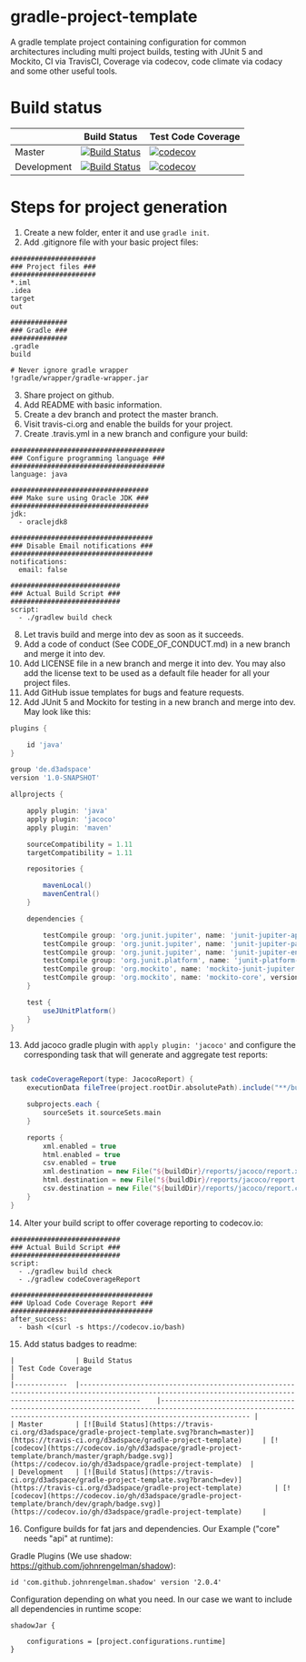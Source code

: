 # gradle-project-template
A gradle template project containing configuration for common architectures including multi project builds, testing with JUnit 5 and Mockito, CI via TravisCI, Coverage via codecov, code climate via codacy and some other useful tools.

# Build status
|             	| Build Status                                                                                                                                              	| Test Code Coverage                                                                                                                                               	|
|-------------	|-----------------------------------------------------------------------------------------------------------------------------------------------------------	|------------------------------------------------------------------------------------------------------------------------------------------------------------------	|
| Master      	| [![Build Status](https://travis-ci.org/d3adspace/gradle-project-template.svg?branch=master)](https://travis-ci.org/d3adspace/gradle-project-template) 	| [![codecov](https://codecov.io/gh/d3adspace/gradle-project-template/branch/master/graph/badge.svg)](https://codecov.io/gh/d3adspace/gradle-project-template) 	|
| Development 	| [![Build Status](https://travis-ci.org/d3adspace/gradle-project-template.svg?branch=dev)](https://travis-ci.org/d3adspace/gradle-project-template)    	| [![codecov](https://codecov.io/gh/d3adspace/gradle-project-template/branch/dev/graph/badge.svg)](https://codecov.io/gh/d3adspace/gradle-project-template)    	|

# Steps for project generation

1. Create a new folder, enter it and use `gradle init`.
2. Add .gitignore file with your basic project files:
```
#####################
### Project files ###
#####################
*.iml
.idea
target
out

##############
### Gradle ###
##############
.gradle
build

# Never ignore gradle wrapper
!gradle/wrapper/gradle-wrapper.jar
```
3. Share project on github.
4. Add README with basic information.
5. Create a dev branch and protect the master branch.
6. Visit travis-ci.org and enable the builds for your project.
7. Create .travis.yml in a new branch and configure your build:
```
######################################
### Configure programming language ###
######################################
language: java

##################################
### Make sure using Oracle JDK ###
##################################
jdk:
  - oraclejdk8

###################################
### Disable Email notifications ###
###################################
notifications:
  email: false

###########################
### Actual Build Script ###
###########################
script:
  - ./gradlew build check
```
8. Let travis build and merge into dev as soon as it succeeds.
9. Add a code of conduct (See CODE_OF_CONDUCT.md) in a new branch and merge it into dev.
10. Add LICENSE file in a new branch and merge it into dev. You may also add the license text to be used as a default file header for all your project files.
11. Add GitHub issue templates for bugs and feature requests.
12. Add JUnit 5 and Mockito for testing in a new branch and merge into dev. May look like this:
```groovy
plugins {

    id 'java'
}

group 'de.d3adspace'
version '1.0-SNAPSHOT'

allprojects {

    apply plugin: 'java'
    apply plugin: 'jacoco'
    apply plugin: 'maven'

    sourceCompatibility = 1.11
    targetCompatibility = 1.11

    repositories {

        mavenLocal()
        mavenCentral()
    }

    dependencies {

        testCompile group: 'org.junit.jupiter', name: 'junit-jupiter-api', version: '5.2.0'
        testCompile group: 'org.junit.jupiter', name: 'junit-jupiter-params', version: '5.2.0'
        testCompile group: 'org.junit.jupiter', name: 'junit-jupiter-engine', version: '5.2.0'
        testCompile group: 'org.junit.platform', name: 'junit-platform-engine', version: '1.2.0'
        testCompile group: 'org.mockito', name: 'mockito-junit-jupiter', version: '2.19.0'
        testCompile group: 'org.mockito', name: 'mockito-core', version: '2.19.0'
    }

    test {
        useJUnitPlatform()
    }
}
```
13. Add jacoco gradle plugin with `apply plugin: 'jacoco'` and configure the corresponding task that will generate and aggregate test reports: 
```groovy

task codeCoverageReport(type: JacocoReport) {
    executionData fileTree(project.rootDir.absolutePath).include("**/build/jacoco/*.exec")

    subprojects.each {
        sourceSets it.sourceSets.main
    }

    reports {
        xml.enabled = true
        html.enabled = true
        csv.enabled = true
        xml.destination = new File("${buildDir}/reports/jacoco/report.xml")
        html.destination = new File("${buildDir}/reports/jacoco/report.html")
        csv.destination = new File("${buildDir}/reports/jacoco/report.csv")
    }
}

```
14. Alter your build script to offer coverage reporting to codecov.io:
```
###########################
### Actual Build Script ###
###########################
script:
  - ./gradlew build check
  - ./gradlew codeCoverageReport

###################################
### Upload Code Coverage Report ###
###################################
after_success:
  - bash <(curl -s https://codecov.io/bash)
```
15. Add status badges to readme:
```
|             	| Build Status                                                                                                                                              	| Test Code Coverage                                                                                                                                               	|
|-------------	|-----------------------------------------------------------------------------------------------------------------------------------------------------------	|------------------------------------------------------------------------------------------------------------------------------------------------------------------	|
| Master      	| [![Build Status](https://travis-ci.org/d3adspace/gradle-project-template.svg?branch=master)](https://travis-ci.org/d3adspace/gradle-project-template) 	| [![codecov](https://codecov.io/gh/d3adspace/gradle-project-template/branch/master/graph/badge.svg)](https://codecov.io/gh/d3adspace/gradle-project-template) 	|
| Development 	| [![Build Status](https://travis-ci.org/d3adspace/gradle-project-template.svg?branch=dev)](https://travis-ci.org/d3adspace/gradle-project-template)    	| [![codecov](https://codecov.io/gh/d3adspace/gradle-project-template/branch/dev/graph/badge.svg)](https://codecov.io/gh/d3adspace/gradle-project-template)    	|
```
16. Configure builds for fat jars and dependencies. Our Example ("core" needs "api" at runtime):

Gradle Plugins (We use shadow: https://github.com/johnrengelman/shadow):
```
id 'com.github.johnrengelman.shadow' version '2.0.4'
```

Configuration depending on what you need. In our case we want to include all dependencies in runtime scope:

```
shadowJar {

    configurations = [project.configurations.runtime]
}
```


